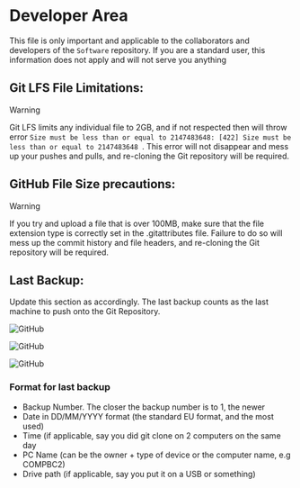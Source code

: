 # Developer Area

This file is only important and applicable to the collaborators and developers of the `Software` repository. If you are a standard user, this information does not apply and will not serve you anything

## Git LFS File Limitations:

> [!WARNING]
>
> Git LFS limits any individual file to 2GB, and if not respected then will throw error `Size must be less than or equal to 2147483648: [422] Size must be less than or equal to 2147483648
`. This error will not disappear and mess up your pushes and pulls, and re-cloning the Git repository will be required.

## GitHub File Size precautions:

> [!WARNING]
>
> If you try and upload a file that is over 100MB, make sure that the file extension type is correctly set in the .gitattributes file. Failure to do so will mess up the commit history and file headers, and re-cloning the Git repository will be required.
> 
## Last Backup:

Update this section as accordingly. The last backup counts as the last machine to push onto the Git Repository.

![GitHub](https://img.shields.io/badge/1%3A%20Last%20Backup-10/04/2025%2019:47%20Gmaersoft42%20COMPBC) &nbsp;

![GitHub](https://img.shields.io/badge/2%3A%20Last%20Backup-07/04/2025%2021:01%20Gmaersoft42%20Laptop-blue) &nbsp;

![GitHub](https://img.shields.io/badge/3%3A%20Last%20Backup-Not%20Available-red) &nbsp;

### Format for last backup

 - Backup Number. The closer the backup number is to 1, the newer
 - Date in DD/MM/YYYY format (the standard EU format, and the most used)
 - Time (if applicable, say you did git clone on 2 computers on the same day
 - PC Name (can be the owner + type of device or the computer name, e.g COMPBC2)
 - Drive path (if applicable, say you put it on a USB or something)
